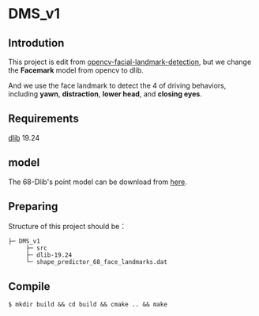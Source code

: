 # DMS_v1
## Introdution
This project is edit from [opencv-facial-landmark-detection](https://learnopencv.com/facemark-facial-landmark-detection-using-opencv/), but we change the **Facemark** model from opencv to dlib.

And we use the face landmark to detect the 4 of driving behaviors, including **yawn**, **distraction**, **lower head**, and **closing eyes**.

## Requirements
[dlib](http://dlib.net/) 19.24

## model
The 68-Dlib's point model can be download from [here](https://github.com/davisking/dlib-models/blob/master/shape_predictor_68_face_landmarks.dat.bz2).

## Preparing

Structure of this project should be：
```
├─ DMS_v1
     ├─ src
     ├─ dlib-19.24
     └─ shape_predictor_68_face_landmarks.dat
```

## Compile
    $ mkdir build && cd build && cmake .. && make

